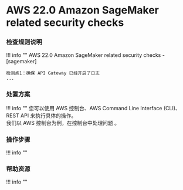 # AWS 22.0 Amazon SageMaker related security checks

### 检查规则说明
!!! info ""
    AWS 22.0 Amazon SageMaker related security checks - [sagemaker]
    
    检测点1：确保 API Gateway 已经开启了日志
    ...

    
### 处置方案
!!! info ""
    您可以使用 AWS 控制台、AWS Command Line Interface (CLI)、REST API 来执行具体的操作。   
    我们以 AWS 控制台为例，在控制台中处理问题 。



### 操作步骤
!!! info ""




### 帮助资源
!!! info ""
    